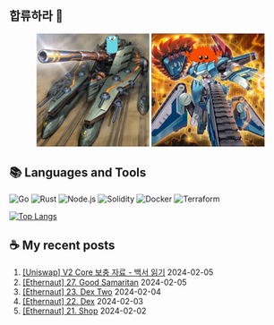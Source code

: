 ## 합류하라 🤝

<div align="center">
    <img src="https://github.com/piatoss3612/piatoss3612/blob/main/assets/go.png" alt="합류하라-go" width="40%" height="auto">
    <img src="https://github.com/piatoss3612/piatoss3612/blob/main/assets/rust.png" alt="합류하라-rust" width="40%" height="auto">
</div>

## 📚 Languages and Tools

![Go](https://img.shields.io/badge/Go-00ADD8?style=for-the-badge&logo=go&logoColor=white)
![Rust](https://img.shields.io/badge/Rust-000000?style=for-the-badge&logo=rust&logoColor=white)
![Node.js](https://img.shields.io/badge/Node.js-43853D?style=for-the-badge&logo=node.js&logoColor=white)
![Solidity](https://img.shields.io/badge/solidity-363636?style=for-the-badge&logo=solidity&logoColor=white)
![Docker](https://img.shields.io/badge/docker-%230db7ed.svg?style=for-the-badge&logo=docker&logoColor=white)
![Terraform](https://img.shields.io/badge/terraform-%235835CC.svg?style=for-the-badge&logo=terraform&logoColor=white)

[![Top Langs](https://github-readme-stats.vercel.app/api/top-langs/?username=piatoss3612&layout=compact)](https://github.com/piatoss3612/github-readme-stats)

## ☕ My recent posts

1. [[Uniswap] V2 Core 보충 자료 - 백서 읽기](https://piatoss3612.tistory.com/125) 2024-02-05
2. [[Ethernaut] 27. Good Samaritan](https://piatoss3612.tistory.com/123) 2024-02-05
3. [[Ethernaut] 23. Dex Two](https://piatoss3612.tistory.com/122) 2024-02-04
4. [[Ethernaut] 22. Dex](https://piatoss3612.tistory.com/121) 2024-02-03
5. [[Ethernaut] 21. Shop](https://piatoss3612.tistory.com/117) 2024-02-02
